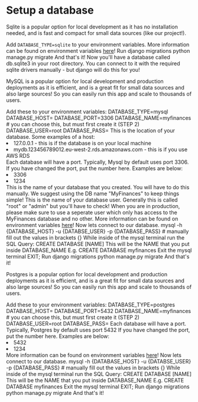 # Setup a database

<tabs id="setup-database">
    <tab title="Sqlite">
        <p>Sqlite is a popular option for local development as it has <control>no installation needed</control>,
        and is fast and compact for small data sources (like our project!).
        </p>
        <procedure title="Installation">
            <step>
                Add <code>DATABASE_TYPE=sqlite</code> to your environment variables.
                <tip>
                    More information can be found on environment variables
                    <a href="Setup-environment-variables.md">here</a>!
                </tip>
            </step>
            <step>
                Run django migrations
                <code-block lang="shell">
                    python manage.py migrate
                </code-block>
            </step>
        </procedure>
        And that's it! Now you'll have a database called db.sqlite3 in your root directory.
        You can connect to it with the required sqlite drivers manually - but django will do this for you!
    </tab>
    <tab title="Mysql">
        <p>
            MySQL is a popular option for local development and production deployments as it is <control>efficient</control>,
            and is a great fit for small data sources and also large sources! So you can easily run this app and scale to
            thousands of users.
        </p>
        <procedure title="Installation">
            <step>
                Add these to your environment variables:
                <code-block>
                    DATABASE_TYPE=mysql
                    DATABASE_HOST=
                    DATABASE_PORT=3306
                    DATABASE_NAME=myfinances # you can choose this, but must first create it (STEP 2)
                    DATABASE_USER=root
                    DATABASE_PASS=
                </code-block>
                <deflist collapsible="true" default-state="collapsed" type="wide">
                    <def title="DATABASE_HOST" id="db-host">
                        This is the location of your database. Some examples of a host:
                        <list>
                            <li>127.0.0.1 - this is if the database is on your local machine</li>
                            <li>mydb.123456789012.eu-west-2.rds.amazonaws.com - this is if you use AWS RDS</li>
                        </list>
                    </def>
                    <def title="DATABASE_PORT">
                        Each database will have a port. Typically, Mysql by default uses port <control>3306</control>.
                        If you have changed the port, put the number here. Examples are below:
                        <list>
                            <li>3306</li>
                            <li>1234</li>
                        </list>
                    </def>
                    <def title="DATABASE_NAME" id="db-name">
                        This is the name of your database that you created. You will have to do this manually.
                        <tip>We suggest using the DB name "MyFinances" to keep things simple!</tip>
                    </def>
                    <def title="DATABASE_USER" id="db-user">
                        This is the name of your database user. Generally this is called "root" or "admin" but you'll have to check!
                        <tip>
                            When you are in production, please make sure to use a seperate user which only has access
                            to the MyFinances database and no other.
                        </tip>
                    </def>
                </deflist>
                <tip>
                    More information can be found on environment variables
                    <a href="other-Setup-environment-variables.md">here</a>!
                </tip>
            </step>
            <step>
                Now lets connect to our database.
                <code-block lang="shell" prompt=">>>">
                    mysql -h {DATABASE_HOST} -u {DATABSE_USER} -p {DATABASE_PASS} # manually fill out the values in brackets {}
                </code-block>
            </step>
            <step>
                While <control>inside of the mysql terminal</control> run the SQL Query:
                <code-block lang="SQL">
                    CREATE DATABASE [NAME]
                </code-block>
                <tip>
                    This will be the NAME that you put inside <path>DATABASE_NAME</path>
                    E.g.
                    <code-block lang="sql">
                        CREATE DATABASE myfinances
                    </code-block>
                </tip>
            </step>
            <step>
                Exit the mysql terminal
                <code-block lang="sql">
                    EXIT;
                </code-block>
            </step>
            <step>
                Run django migrations
                <code-block lang="shell">
                    python manage.py migrate
                </code-block>
            </step>
        </procedure>
        And that's it!
    </tab>
    <tab title="Postgresql">
        <p>
            Postgres is a popular option for local development and production deployments as it is <control>efficient</control>,
            and is a great fit for small data sources and also large sources! So you can easily run this app and scale to
            thousands of users.
        </p>
        <procedure title="Installation">
            <step>
                Add these to your environment variables:
                <code-block>
                    DATABASE_TYPE=postgres
                    DATABASE_HOST=
                    DATABASE_PORT=5432
                    DATABASE_NAME=myfinances # you can choose this, but must first create it (STEP 2)
                    DATABASE_USER=root
                    DATABASE_PASS=
                </code-block>
                <deflist collapsible="true" default-state="collapsed" type="wide">
                    <include from="other-Setup-a-database.md" element-id="db-host"/>
                    <def title="DATABASE_PORT">
                        Each database will have a port. Typically, Postgres by default uses port <control>5432</control>
                        If you have changed the port, put the number here. <emphasis>Examples</emphasis> are below:
                        <list>
                            <li>5432</li>
                            <li>1234</li>
                        </list>
                    </def>
                    <include from="other-Setup-a-database.md" element-id="db-name"/>
                    <include from="other-Setup-a-database.md" element-id="db-user"/>
                </deflist>
                <tip>
                    More information can be found on environment variables
                    <a href="other-Setup-environment-variables.md">here</a>!
                </tip>
            </step>
            <step>
                Now lets connect to our database.
                <code-block lang="shell" prompt=">>>">
                    mysql -h {DATABASE_HOST} -u {DATABSE_USER} -p {DATABASE_PASS} # manually fill out the values in brackets {}
                </code-block>
            </step>
            <step>
                While <control>inside of the mysql terminal</control> run the SQL Query:
                <code-block lang="SQL">
                    CREATE DATABASE [NAME]
                </code-block>
                <tip>
                    This will be the NAME that you put inside <path>DATABASE_NAME</path>
                    E.g.
                    <code-block lang="sql">
                        CREATE DATABASE myfinances
                    </code-block>
                </tip>
            </step>
            <step>
                Exit the mysql terminal
                <code-block lang="sql">
                    EXIT;
                </code-block>
            </step>
            <step>
                Run django migrations
                <code-block lang="shell">
                    python manage.py migrate
                </code-block>
            </step>
        </procedure>
        And that's it!
    </tab>
</tabs>